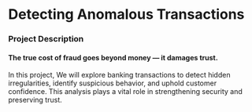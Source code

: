 # Detecting Anomalous Transactions
<h3>Project Description</h3>
<h4>The true cost of fraud goes beyond money — it damages trust.</h4>
<p>In this project, We will explore banking transactions to detect hidden irregularities, identify suspicious behavior, and uphold customer confidence. This analysis plays a vital role in strengthening security and preserving trust.</p>
